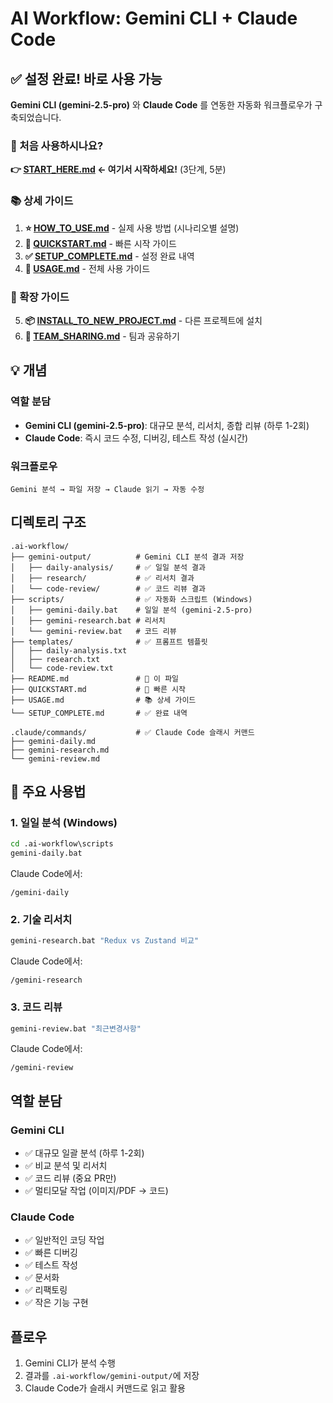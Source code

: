 # AI Workflow: Gemini CLI + Claude Code

## ✅ 설정 완료! 바로 사용 가능

**Gemini CLI (gemini-2.5-pro)** 와 **Claude Code** 를 연동한 자동화 워크플로우가 구축되었습니다.

### 🎯 처음 사용하시나요?
**👉 [START_HERE.md](START_HERE.md) ← 여기서 시작하세요!** (3단계, 5분)

### 📚 상세 가이드
1. **⭐ [HOW_TO_USE.md](HOW_TO_USE.md)** - 실제 사용 방법 (시나리오별 설명)
2. **🚀 [QUICKSTART.md](QUICKSTART.md)** - 빠른 시작 가이드
3. **✅ [SETUP_COMPLETE.md](SETUP_COMPLETE.md)** - 설정 완료 내역
4. **📖 [USAGE.md](USAGE.md)** - 전체 사용 가이드

### 🔄 확장 가이드
5. **📦 [INSTALL_TO_NEW_PROJECT.md](INSTALL_TO_NEW_PROJECT.md)** - 다른 프로젝트에 설치
6. **👥 [TEAM_SHARING.md](TEAM_SHARING.md)** - 팀과 공유하기

## 💡 개념

### 역할 분담
- **Gemini CLI (gemini-2.5-pro)**: 대규모 분석, 리서치, 종합 리뷰 (하루 1-2회)
- **Claude Code**: 즉시 코드 수정, 디버깅, 테스트 작성 (실시간)

### 워크플로우
```
Gemini 분석 → 파일 저장 → Claude 읽기 → 자동 수정
```

## 디렉토리 구조

```
.ai-workflow/
├── gemini-output/          # Gemini CLI 분석 결과 저장
│   ├── daily-analysis/     # ✅ 일일 분석 결과
│   ├── research/           # ✅ 리서치 결과
│   └── code-review/        # ✅ 코드 리뷰 결과
├── scripts/                # ✅ 자동화 스크립트 (Windows)
│   ├── gemini-daily.bat    # 일일 분석 (gemini-2.5-pro)
│   ├── gemini-research.bat # 리서치
│   └── gemini-review.bat   # 코드 리뷰
├── templates/              # ✅ 프롬프트 템플릿
│   ├── daily-analysis.txt
│   ├── research.txt
│   └── code-review.txt
├── README.md               # 📄 이 파일
├── QUICKSTART.md           # 🚀 빠른 시작
├── USAGE.md                # 📚 상세 가이드
└── SETUP_COMPLETE.md       # ✅ 완료 내역

.claude/commands/           # ✅ Claude Code 슬래시 커맨드
├── gemini-daily.md
├── gemini-research.md
└── gemini-review.md
```

## 🎯 주요 사용법

### 1. 일일 분석 (Windows)
```cmd
cd .ai-workflow\scripts
gemini-daily.bat
```

Claude Code에서:
```
/gemini-daily
```

### 2. 기술 리서치
```cmd
gemini-research.bat "Redux vs Zustand 비교"
```

Claude Code에서:
```
/gemini-research
```

### 3. 코드 리뷰
```cmd
gemini-review.bat "최근변경사항"
```

Claude Code에서:
```
/gemini-review
```

## 역할 분담

### Gemini CLI
- ✅ 대규모 일괄 분석 (하루 1-2회)
- ✅ 비교 분석 및 리서치
- ✅ 코드 리뷰 (중요 PR만)
- ✅ 멀티모달 작업 (이미지/PDF → 코드)

### Claude Code
- ✅ 일반적인 코딩 작업
- ✅ 빠른 디버깅
- ✅ 테스트 작성
- ✅ 문서화
- ✅ 리팩토링
- ✅ 작은 기능 구현

## 플로우
1. Gemini CLI가 분석 수행
2. 결과를 `.ai-workflow/gemini-output/`에 저장
3. Claude Code가 슬래시 커맨드로 읽고 활용
